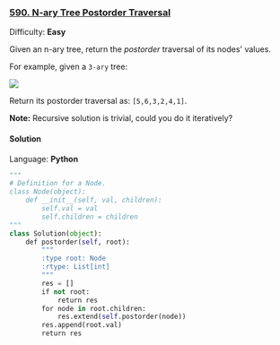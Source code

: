 ### [590\. N-ary Tree Postorder Traversal](https://leetcode.com/problems/n-ary-tree-postorder-traversal/description/)

Difficulty: **Easy**

Given an n-ary tree, return the _postorder_ traversal of its nodes' values.

For example, given a `3-ary` tree:

![](/static/images/problemset/NaryTreeExample.png)

Return its postorder traversal as: `[5,6,3,2,4,1]`.

**Note:** Recursive solution is trivial, could you do it iteratively?


#### Solution

Language: **Python**

```python
"""
# Definition for a Node.
class Node(object):
    def __init__(self, val, children):
        self.val = val
        self.children = children
"""
class Solution(object):
    def postorder(self, root):
        """
        :type root: Node
        :rtype: List[int]
        """
        res = []
        if not root:
            return res
        for node in root.children:
            res.extend(self.postorder(node))
        res.append(root.val)
        return res
```